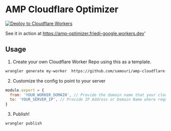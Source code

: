 # AMP Cloudflare Optimizer

[![Deploy to Cloudflare Workers](https://deploy.workers.cloudflare.com/button)](https://deploy.workers.cloudflare.com/?url=https://github.com/samouri/amp-cloudflare-optimizer)


See it in action at https://amp-optimizer.friedj-google.workers.dev'

## Usage

1. Create your own Cloudflare Worker Repo using this as a template.

```bash
wrangler generate my-worker  https://github.com/samouri/amp-cloudflare-optimizer
```

2. Customize the config to point to your server

```js
module.export = {
  from: 'YOUR_WORKER_DOMAIN', // Provide the domain name that your cloudflare worker will be deployed to.
  to: 'YOUR_SERVER_IP', // Provide IP Address or Domain Name where requests should be proxied to.
}
```

3. Publish!

```bash
wrangler publish
```
